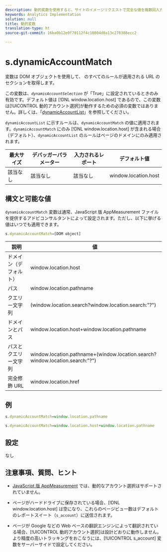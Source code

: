 ```yaml
---
description: 動的変数を使用すると、サイトのイメージリクエストで完全な値を複数回入力することなく、ある変数の値を別の変数にコピーできます。
keywords: Analytics Implementation
solution: null
title: 動的変数
translation-type: ht
source-git-commit: 16ba0b12e0f70112f4c10804d0a13c278388ecc2

---
```



# s.dynamicAccountMatch

 変数は DOM オブジェクトを使用して、 のすべてのルールが適用される URL のセクションを取得します。

この変数は、*`dynamicAccountSelection`* が「True」に設定されているときのみ有効です。デフォルト値は [!DNL window.location.host] であるので、この変数は[!UICONTROL 動的アカウント選択]が動作するための必須の変数ではありません。詳しくは、「[dynamicAccountList](https://docs.adobe.com/content/help/ja-JP/analytics/implementation/javascript-implementation/appmeasurement-js/appmeasure-mjs.html)」を参照してください。

`dynamicAccountList` に示すルールは、`dynamicAccountMatch` の値に適用されます。`dynamicAccountMatch` にのみ [!DNL window.location.host] が含まれる場合（デフォルト）、`dynamicAccountList` のルールはページのドメインにのみ適用されます。

| 最大サイズ | デバッガーパラメーター | 入力されるレポート | デフォルト値 |
|---|---|---|---|
| 該当なし | 該当なし | 該当なし | window.location.host |

## 構文と可能な値

`dynamicAccountMatch` 変数は通常、JavaScript 版 AppMeasurement ファイルを提供するアドビコンサルタントによって設定されます。ただし、以下に挙げる値はいつでも適用できます。

```js
s.dynamicAccountMatch=[DOM object]
```

| 説明 | 値 |
|---|---|
| ドメイン（デフォルト） | window.location.host |
| パス | window.location.pathname |
| クエリー文字列 | (window.location.search?window.location.search:"?") |
| ドメインとパス | window.location.host+window.location.pathname |
| パスとクエリー文字列 | window.location.pathname+(window.location.search?window.location.search:"?") |
| 完全修飾 URL | window.location.href |

## 例

```js
s.dynamicAccountMatch=window.location.pathname
```

```js
s.dynamicAccountMatch=window.location.host+window.location.pathname
```

## 設定

なし

## 注意事項、質問、ヒント

* [JavaScript 版 AppMeasurement](https://docs.adobe.com/content/help/ja-JP/analytics/implementation/javascript-implementation/appmeasurement-js/appmeasure-mjs.html) では、動的なアカウント選択はサポートされていません。

* ページがハードドライブに保存されている場合、[!DNL window.location.host] は空になり、これらのページビュー数はデフォルトのレポートスイート（`s_account`）に送信されます。

* ページが Google などの Web ベースの翻訳エンジンによって翻訳されている場合、[!UICONTROL 動的アカウント選択]は設計どおりに動作しません。より精度の高いトラッキングをおこなうには、[!UICONTROL s_account] 変数をサーバーサイドで設定してください。
